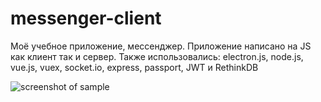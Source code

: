 # messenger-client
Моё учебное приложение, мессенджер.
Приложение написано на JS как клиент так и сервер. Также использовались: electron.js, node.js, vue.js, vuex, socket.io, express, passport, JWT и RethinkDB

![screenshot of sample](https://3.downloader.disk.yandex.ru/preview/c9b33ee6e69d17a0b7a4731b4cdaf079cc1564f51ffadbaa1b71bd37ae33ca3e/inf/oTCQ5jD82xgy6DjBIZ92sYupVttjpBrBir9jZXdX6wnKeMaB3kZtES3OiBFgUvmlE4qOxasapgGyrDugUNux8A%3D%3D?uid=0&filename=messenger.png&disposition=inline&hash=&limit=0&content_type=image%2Fpng&tknv=v2&size=XXL&crop=0)
